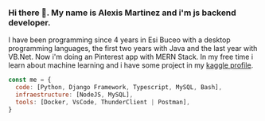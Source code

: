 ### Hi there 👋. My name is Alexis Martinez and i'm js backend developer.
I have been programming since 4 years in Esi Buceo with a desktop programming languages, the first two years with Java and the last year with VB.Net. Now i'm doing an Pinterest app with MERN Stack. In my free time i learn about machine learning and i have some project in my [kaggle profile](https://www.kaggle.com/amartinez111).
```js
const me = {
  code: [Python, Django Framework, Typescript, MySQL, Bash],
  infraestructure: [NodeJS, MySQL], 
  tools: [Docker, VsCode, ThunderClient | Postman],
}
```
<!--
**alexisMartinez1235/alexisMartinez1235** is a ✨ _special_ ✨ repository because its `README.md` (this file) appears on your GitHub profile.

Here are some ideas to get you started:

- 🌱 I’m currently learning ...
- 👯 I’m looking to collaborate on ...
- 🤔 I’m looking for help with ...
- 💬 Ask me about ...
- 📫 How to reach me: ...
- 😄 Pronouns: ...
- ⚡ Fun fact: ...
-->
